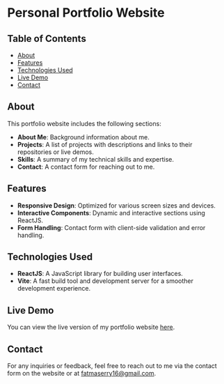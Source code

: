 # Personal Portfolio Website
## Table of Contents

- [About](#about)
- [Features](#features)
- [Technologies Used](#technologies-used)
- [Live Demo](#live-demo)
- [Contact](#contact)

## About

This portfolio website includes the following sections:

- **About Me**: Background information about me.
- **Projects**: A list of projects with descriptions and links to their repositories or live demos.
- **Skills**: A summary of my technical skills and expertise.
- **Contact**: A contact form for reaching out to me.

## Features

- **Responsive Design**: Optimized for various screen sizes and devices.
- **Interactive Components**: Dynamic and interactive sections using ReactJS.
- **Form Handling**: Contact form with client-side validation and error handling.

## Technologies Used

- **ReactJS**: A JavaScript library for building user interfaces.
- **Vite**: A fast build tool and development server for a smoother development experience.

## Live Demo

You can view the live version of my portfolio website [here](https://fatmaashraf.netlify.app/).

## Contact

For any inquiries or feedback, feel free to reach out to me via the contact form on the website or at [fatmaserry16@gmail.com](mailto:fatmaserry16@gmail.com).
